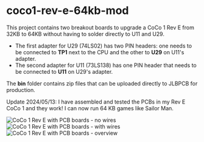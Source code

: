 # coco1-rev-e-64kb-mod
This project contains two breakout boards to upgrade a CoCo 1 Rev E from 32KB to 64KB without having to solder directly to U11 and U29.

- The first adapter for U29 (74LS02) has two PIN headers: one needs to be connected to **TP1** next to the CPU and the other to **U29** on U11's adapter.
- The second adapter for U11 (73LS138) has one PIN header that needs to be connected to **U11** on U29's adapter.

The **bin** folder contains zip files that can be uploaded directly to JLBPCB for production.

Update 2024/05/13:
I have assembled and tested the PCBs in my Rev E CoCo 1 and they work! I can now run 64 KB games like Sailor Man.

![CoCo 1 Rev E with PCB boards - no wires](./photo1.jpg)
![CoCo 1 Rev E with PCB boards - with wires](./photo2.jpg)
![CoCo 1 Rev E with PCB boards - overview](./photo3.jpg)
